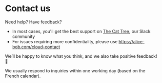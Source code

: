 # Contact us

Need help? Have feedback?

- In most cases, you'll get the best support on [The Cat Tree](https://join.slack.com/t/the-cat-tree/shared_invite/zt-2cg0a3rno-PP~AaUztS3dtiRyzsawlnQ), our Slack community
- For issues requiring more confidentiality, please use https://alice-bob.com/cloud-contact

We’ll be happy to know what you think, and we also take positive feedback! 🙂

We usually respond to inquiries within one working day (based on the French calendar).